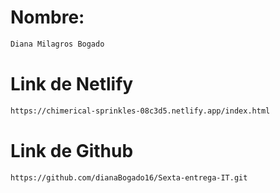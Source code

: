 
# Nombre:
```sh
Diana Milagros Bogado
```
# Link de Netlify
```sh
https://chimerical-sprinkles-08c3d5.netlify.app/index.html
```

# Link de Github
```sh
https://github.com/dianaBogado16/Sexta-entrega-IT.git
```

